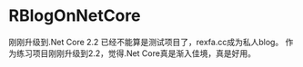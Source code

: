 # RBlogOnNetCore
刚刚升级到.Net Core 2.2
已经不能算是测试项目了，rexfa.cc成为私人blog。
作为练习项目刚刚升级到2.2，觉得.Net Core真是渐入佳境，真是好用。
